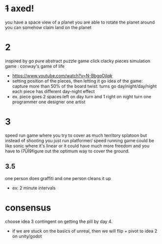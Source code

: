 # ~~1~~   axed!
you have a space view of a planet 
you are able to rotate the planet around
you can somehow claim land on the planet 

# 2
inspired by go
pure abstract puzzle game
click clacky pieces
simulation game : conway's game of life 
- https://www.youtube.com/watch?v=N-BbgqOjIqk
- setting position of the pieces, then letting it go
idea of the game: capture more than 50% of the board
twist: turns go day/night/day/night each piece has different day-night effect
- ex. piece goes 2 spaces left on day turn and 1 right on night turn
one programmer one designer one artist

# 3 
speed run game where you try to cover as much territory 
splatoon but instead of shooting you just run 
platformer/ speed running game 
could be like sonic where it's linear or it could have much more freedom and you have to I7ŪÌ9figure out the optimum way to cover the ground.
## 3.5
one person does graffiti and one person cleans it up
- ex: 2 minute intervals

# consensus
choose idea 3 contingent on getting the pill by day 4. 
- if we are stuck on the basics of unreal, then we will flip  + pivot to idea 2 on unity/godot
